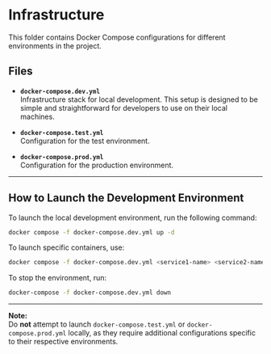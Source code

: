 # Infrastructure

This folder contains Docker Compose configurations for different environments in the project.

## Files

- **`docker-compose.dev.yml`**  
  Infrastructure stack for local development. This setup is designed to be simple and straightforward for developers to use on their local machines.

- **`docker-compose.test.yml`**  
  Configuration for the test environment.

- **`docker-compose.prod.yml`**  
  Configuration for the production environment.

---

## How to Launch the Development Environment

To launch the local development environment, run the following command:

```bash
docker compose -f docker-compose.dev.yml up -d
```

To launch specific containers, use:

```bash
docker compose -f docker-compose.dev.yml <service1-name> <service2-name> up -d
```

To stop the environment, run:

```bash
docker-compose -f docker-compose.dev.yml down
```

---

**Note:**  
Do **not** attempt to launch `docker-compose.test.yml` or `docker-compose.prod.yml` locally, as they require additional configurations specific to their respective environments.

